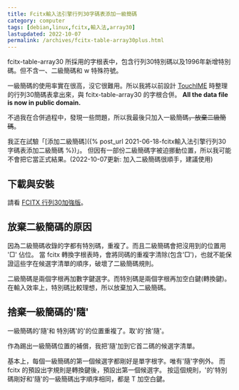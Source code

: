 ```yaml
---
title: Fcitx輸入法引擎行列30字碼表添加一級簡碼
category: computer
tags: [debian,linux,fcitx,輸入法,array30]
lastupdated: 2022-10-07
permalink: /archives/fcitx-table-array30plus.html
---
```


fcitx-table-array30 所採用的字根表中，包含行列30特別碼以及1996年新增特別碼。但不含一、二級簡碼和 w 特殊符號。

一級簡碼的使用率實在很高，沒它很難用。所以我將以前設計 [TouchIME](https://rocksaying.github.io/archives/25452026.html) 時整理的行列30簡碼表拿出來，與 fcitx-table-array30 的字根合併。
**All the data file is now in public domain.**

不過我在合併過程中，發現一些問題，所以我最後只加入一級簡碼<del>，放棄二級簡碼</del>。

我正在試驗「[添加二級簡碼]({% post_url 2021-06-18-fcitx輸入法引擎行列30字碼表添加二級簡碼 %})」。
但因有一部份二級簡碼字被迫挪動位置，所以我可能不會把它當正式結果。(2022-10-07更新: 加入二級簡碼很順手，建議使用)

<!--more-->

## 下載與安裝

請看 [FCITX 行列30加強版](//rocksaying.github.io/archives/fcitx-table-array30plus_v2.html)。

## 放棄二級簡碼的原因

因為二級簡碼收錄的字都有特別碼，重複了。而且二級簡碼會把沒用到的位置用 '□' 佔位。
當 fcitx 轉換字根表時，會將同碼的重複字清除(包含'□')，也就不能保證這些字在候選字清單的順序，破壞了二級簡碼規則。

二級簡碼是兩個字根再加數字鍵選字。而特別碼是兩個字根再加空白鍵(轉換鍵)。
在輸入效率上，特別碼比較理想，所以放棄加入二級簡碼。

## 捨棄一級簡碼的'隨'

一級簡碼的'隨'和 特別碼'的'的位置重複了。取'的'捨'隨'。

作為踢出一級簡碼位置的補償，我把'隨'加到它首二碼的候選字清單。

基本上，每個一級簡碼的第一個候選字都剛好是單字根字。唯有'隨'字例外。
而 fcitx 的預設出字規則是轉換鍵後，預設出第一個候選字。
按這個規則，'的'特別碼剛好和'隨'的一級簡碼出字順序相同，都是 T 加空白鍵。
